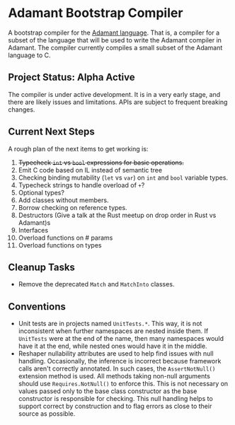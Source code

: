 # Adamant Bootstrap Compiler

A bootstrap compiler for the [Adamant language](http://adamant-lang.org).  That is, a compiler for a subset of the language that will be used to write the Adamant compiler in Adamant. The compiler currently compiles a small subset of the Adamant language to C.

## Project Status: Alpha Active

The compiler is under active development. It is in a very early stage, and there are likely issues and limitations. APIs are subject to frequent breaking changes.

## Current Next Steps

A rough plan of the next items to get working is:

1. ~~Typecheck `int` vs `bool` expressions for basic operations.~~
2. Emit C code based on IL instead of semantic tree
3. Checking binding mutability (`let` vs `var`) on `int` and `bool` variable types.
4. Typecheck strings to handle overload of `+`?
5. Optional types?
6. Add classes without members.
7. Borrow checking on reference types.
8. Destructors (Give a talk at the Rust meetup on drop order in Rust vs Adamant)s
9. Interfaces
10. Overload functions on # params
11. Overload functions on types

## Cleanup Tasks

* Remove the deprecated `Match` and `MatchInto` classes.

## Conventions

* Unit tests are in projects named `UnitTests.*`. This way, it is not inconsistent when further namespaces are nested inside them. If `UnitTests` were at the end of the name, then many namespaces would have it at the end, while nested ones would have it in the middle.
* Reshaper nullability attributes are used to help find issues with null handling. Occasionally, the inference is incorrect because framework calls aren't correctly annotated. In such cases, the `AssertNotNull()` extension method is used. All methods taking non-null arguments should use `Requires.NotNull()` to enforce this. This is not necessary on values passed only to the base class constructor as the base constructor is responsible for checking. This null handling helps to support correct by construction and to flag errors as close to their source as possible.
